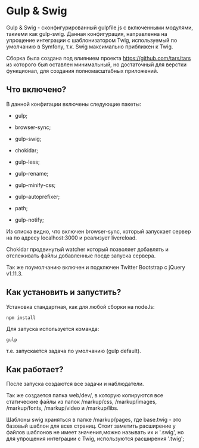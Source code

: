 Gulp & Swig
========================

Gulp & Swig - сконфигурированный gulpfile.js с включенными модулями,
такиеми как gulp-swig. Данная конфигурация, направленна на упрощение
интеграции с шаблонизатором Twig, используемый по умолчанию в Symfony,
т.к. Swig максимально приближен к Twig.

Сборка была создана под влиянием проекта  https://github.com/tars/tars
из которого был оставлен минимальный, но достаточный  для верстки функционал,
для создания полномасштабных приложений.

Что включено?
--------------

В данной конфигации включены следующие пакеты:

  * gulp;
  
  * browser-sync;
  
  * gulp-swig;
  
  * chokidar;
  
  * gulp-less;
  
  * gulp-rename;
  
  * gulp-minify-css;
  
  * gulp-autoprefixer;
  
  * path;
  
  * gulp-notify;

Из списка видно, что включен browser-sync, который запускает сервер
на по адресу localhost:3000 и реализует livereload.

Сhokidar продвинутый watcher который позволяет добавлять и отслеживать файлы 
добавленные посде запуска сервера.
 
Так же поумолчанию включен и подключен Twitter Bootstrap с jQuery v1.11.3.


Как установить и запустить?
--------------
Установка стандартная, как для любой сборки на nodeJs:

```shell
npm install
```

Для запуска используется команда:

```shell
gulp 
```

т.е. запускается задача по умолчанию (gulp default).

Как работает?
--------------

После запуска создаются все задачи и наблюдатели.

Так же создается папка web/dev/, в которую копируются все статические файлы 
из папок /markup/css,   /markup/images, /markup/fonts,  /markup/video и /markup/libs.   
 
Шаблоны swig храняться в папке /markup/pages, где base.twig - это базовый шаблон для всех страниц.
Стоит заметить расширение у файлов шаблонов не имеет значения,можно называть их и '.swig',
но для упрощения интеграции с Twig, используются расширения '.twig';

